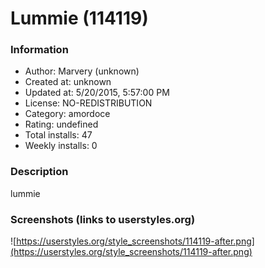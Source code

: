 # Lummie (114119)

### Information
- Author: Marvery (unknown)
- Created at: unknown
- Updated at: 5/20/2015, 5:57:00 PM
- License: NO-REDISTRIBUTION
- Category: amordoce
- Rating: undefined
- Total installs: 47
- Weekly installs: 0


### Description
lummie


### Screenshots (links to userstyles.org)
![https://userstyles.org/style_screenshots/114119-after.png](https://userstyles.org/style_screenshots/114119-after.png)


